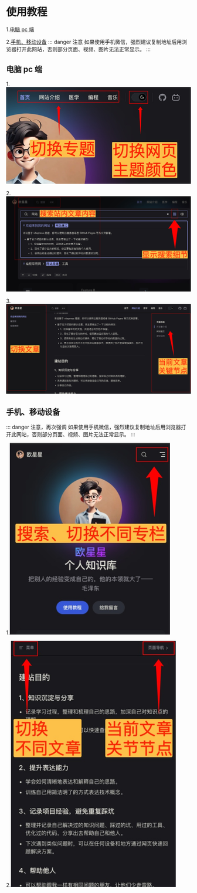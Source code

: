 # 使用教程

1.[电脑 pc 端](#pc)

2.[手机、移动设备](#phone)
::: danger 注意
如果使用手机微信，强烈建议复制地址后用浏览器打开此网站，否则部分页面、视频、图片无法正常显示。
:::

## 电脑 pc 端 <a id="pc"></a>

1.<img src="./images/1.pc1.jpg" alt="步骤一" style="zoom:100%;" />

2.<img src="./images/1.pc2.jpg" alt="步骤二" style="zoom:100%;" />

3.<img src="./images/1.pc3.jpg" alt="步骤三" style="zoom:100%;" />

## 手机、移动设备 <a id="phone"></a>

::: danger 注意，再次强调
如果使用手机微信，强烈建议复制地址后用浏览器打开此网站，否则部分页面、视频、图片无法正常显示。
:::

1.<img src="./images/2.phone1.jpg" alt="步骤一" style="zoom:90%;" />

2.<img src="./images/2.phone2.jpg" alt="步骤二" style="zoom:90%;" />
